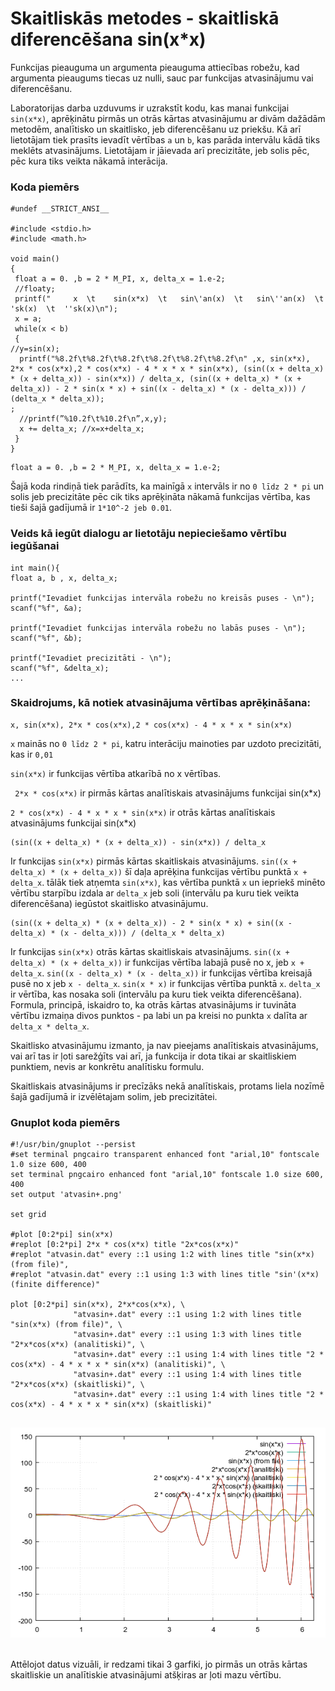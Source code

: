 # Skaitliskās metodes - skaitliskā diferencēšana sin(x*x)
Funkcijas pieauguma un argumenta pieauguma attiecības robežu, kad argumenta pieaugums tiecas uz nulli, sauc par funkcijas atvasinājumu vai diferencēšanu.

Laboratorijas darba uzduvums ir uzrakstīt kodu, kas manai funkcijai ``sin(x*x)``, aprēķinātu pirmās un otrās kārtas atvasinājumu ar divām dažādām metodēm, analītisko un skaitlisko, jeb diferencēšanu uz priekšu. Kā arī lietotājam tiek prasīts ievadīt vērtības ``a`` un ``b``, kas parāda intervālu kādā tiks meklēts atvasinājums. Lietotājam ir jāievada arī precizitāte, jeb solis pēc, pēc kura tiks veikta nākamā interācija.

### Koda piemērs
```
#undef __STRICT_ANSI__

#include <stdio.h>
#include <math.h>

void main()
{
 float a = 0. ,b = 2 * M_PI, x, delta_x = 1.e-2;
 //floaty;
 printf("     x  \t    sin(x*x)  \t   sin\'an(x)  \t   sin\''an(x)  \t  'sk(x)  \t  ''sk(x)\n");
 x = a;
 while(x < b)
 {
//y=sin(x);
  printf("%8.2f\t%8.2f\t%8.2f\t%8.2f\t%8.2f\t%8.2f\n" ,x, sin(x*x), 2*x * cos(x*x),2 * cos(x*x) - 4 * x * x * sin(x*x), (sin((x + delta_x) * (x + delta_x)) - sin(x*x)) / delta_x, (sin((x + delta_x) * (x + delta_x)) - 2 * sin(x * x) + sin((x - delta_x) * (x - delta_x))) / (delta_x * delta_x));
;
  //printf(”%10.2f\t%10.2f\n”,x,y);
  x += delta_x; //x=x+delta_x;
 }
}
```
```
float a = 0. ,b = 2 * M_PI, x, delta_x = 1.e-2;
```
Šajā koda rindiņā tiek parādīts, ka mainīgā `x` intervāls ir no `0 līdz 2 * pi` un solis jeb precizitāte pēc cik tiks aprēķināta nākamā funkcijas vērtība, kas tieši šajā gadījumā ir ``1*10^-2 jeb 0.01``.

### Veids kā iegūt dialogu ar lietotāju nepieciešamo vērtību iegūšanai
```
int main(){
float a, b , x, delta_x;

printf("Ievadiet funkcijas intervāla robežu no kreisās puses - \n");
scanf("%f", &a);

printf("Ievadiet funkcijas intervāla robežu no labās puses - \n");
scanf("%f", &b);

printf("Ievadiet precizitāti - \n");
scanf("%f", &delta_x);
...
```
### Skaidrojums, kā notiek atvasinājuma vērtības aprēķināšana:
```
x, sin(x*x), 2*x * cos(x*x),2 * cos(x*x) - 4 * x * x * sin(x*x)
```
`x` mainās no ``0 līdz 2 * pi``, katru interāciju mainoties par uzdoto precizitāti, kas ir ``0,01``

``sin(x*x)`` ir funkcijas vērtība atkarībā no x vērtības.

`` 2*x * cos(x*x)`` ir pirmās kārtas analītiskais atvasinājums funkcijai sin(x*x)

``2 * cos(x*x) - 4 * x * x * sin(x*x)`` ir otrās kārtas analītiskais atvasinājums funkcijai sin(x*x)
```
(sin((x + delta_x) * (x + delta_x)) - sin(x*x)) / delta_x
```
Ir funkcijas ``sin(x*x)`` pirmās kārtas skaitliskais atvasinājums. 
``sin((x + delta_x) * (x + delta_x))`` šī daļa aprēķina funkcijas vērtību punktā ``x + delta_x``.
tālāk tiek atņemta ``sin(x*x)``, kas vērtība punktā ``x`` un iepriekš minēto vērtību starpību izdala ar ``delta_x`` jeb soli (intervālu pa kuru tiek veikta diferencēšana) iegūstot skaitlisko atvasinājumu.

```
(sin((x + delta_x) * (x + delta_x)) - 2 * sin(x * x) + sin((x - delta_x) * (x - delta_x))) / (delta_x * delta_x)
```
Ir funkcijas ``sin(x*x)`` otrās kārtas skaitliskais atvasinājums.
``sin((x + delta_x) * (x + delta_x))`` ir funkcijas vērtība labajā pusē no x, jeb ``x + delta_x``.
``sin((x - delta_x) * (x - delta_x))`` ir funkcijas vērtība kreisajā pusē no x jeb ``x - delta_x``.
``sin(x * x)`` ir funkcijas vērtība punktā ``x``.
``delta_x`` ir vērtība, kas nosaka soli (intervālu pa kuru tiek veikta diferencēšana).
Formula, principā, iskaidro to, ka otrās kārtas atvasinājums ir tuvināta vērtību izmaiņa divos punktos - pa labi un pa kreisi no punkta ``x`` dalīta ar ``delta_x * delta_x``.


Skaitlisko atvasinājumu izmanto, ja nav pieejams analītiskais atvasinājums, vai arī tas ir ļoti sarežģīts vai arī, ja funkcija ir dota tikai ar skaitliskiem punktiem, nevis ar konkrētu analītisku formulu.

Skaitliskais atvasinājums ir precīzāks nekā analītiskais, protams liela nozīmē šajā gadījumā ir izvēlētajam solim, jeb precizitātei.

### Gnuplot koda piemērs 
```
#!/usr/bin/gnuplot --persist
#set terminal pngcairo transparent enhanced font "arial,10" fontscale 1.0 size 600, 400 
set terminal pngcairo enhanced font "arial,10" fontscale 1.0 size 600, 400 
set output 'atvasin+.png'

set grid

#plot [0:2*pi] sin(x*x)
#replot [0:2*pi] 2*x * cos(x*x) title "2x*cos(x*x)"
#replot "atvasin.dat" every ::1 using 1:2 with lines title "sin(x*x) (from file)",
#replot "atvasin.dat" every ::1 using 1:3 with lines title "sin'(x*x) (finite difference)"

plot [0:2*pi] sin(x*x), 2*x*cos(x*x), \
              "atvasin+.dat" every ::1 using 1:2 with lines title "sin(x*x) (from file)", \
              "atvasin+.dat" every ::1 using 1:3 with lines title "2*x*cos(x*x) (analitiski)", \
              "atvasin+.dat" every ::1 using 1:4 with lines title "2 * cos(x*x) - 4 * x * x * sin(x*x) (analitiski)", \
              "atvasin+.dat" every ::1 using 1:4 with lines title "2*x*cos(x*x) (skaitliski)", \
              "atvasin+.dat" every ::1 using 1:4 with lines title "2 * cos(x*x) - 4 * x * x * sin(x*x) (skaitliski)"
 
```
![Alt text](image-1.png)
​

Attēlojot datus vizuāli, ir redzami tikai 3 garfiki, jo pirmās un otrās kārtas skaitliskie un analītiskie atvasinājumi atšķiras ar ļoti mazu vērtību. 